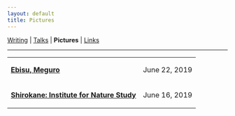 ```yaml
---
layout: default
title: Pictures
---
```

<a href="https://amitlan.github.io/writing">Writing</a> | <a href="https://amitlan.github.io/talks">Talks</a> | <b>Pictures</b> | <a href="https://amitlan.github.io/bookmarks">Links</a>
<hr>
<table cellspacing="15">
  <tr>
    <td><p><a href="ebisu-meguro"><b>Ebisu, Meguro</b></a></p></td><td><p>June 22, 2019</p></td>
  </tr>
  <tr>
    <td><p><a href="shirokane"><b>Shirokane: Institute for Nature Study</b></a></p></td><td><p>June 16, 2019</p></td>
  </tr>
</table>
